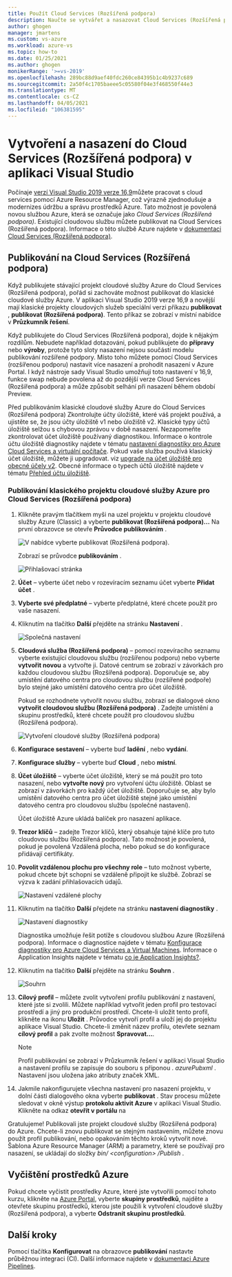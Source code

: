 ```yaml
---
title: Použít Cloud Services (Rozšířená podpora)
description: Naučte se vytvářet a nasazovat Cloud Services (Rozšířená podpora) pomocí Azure Resource Manager se sadou Visual Studio.
author: ghogen
manager: jmartens
ms.custom: vs-azure
ms.workload: azure-vs
ms.topic: how-to
ms.date: 01/25/2021
ms.author: ghogen
monikerRange: '>=vs-2019'
ms.openlocfilehash: 289bc88d9aef40fdc260ce84395b1c4b9237c689
ms.sourcegitcommit: 2a50f4c1705baeee5c05580f04e3f468550f44e3
ms.translationtype: MT
ms.contentlocale: cs-CZ
ms.lasthandoff: 04/05/2021
ms.locfileid: "106381595"
---
```

# <a name="create-and-deploy-to-cloud-services-extended-support-in-visual-studio"></a>Vytvoření a nasazení do Cloud Services (Rozšířená podpora) v aplikaci Visual Studio

Počínaje [verzí Visual Studio 2019 verze 16,9](https://visualstudio.microsoft.com/vs/)můžete pracovat s cloud services pomocí Azure Resource Manager, což výrazně zjednodušuje a modernizes údržbu a správu prostředků Azure. Tato možnost je povolená novou službou Azure, která se označuje jako *Cloud Services (Rozšířená podpora)*. Existující cloudovou službu můžete publikovat na Cloud Services (Rozšířená podpora). Informace o této službě Azure najdete v [dokumentaci Cloud Services (Rozšířená podpora)](/azure/cloud-services-extended-support/overview).

## <a name="publish-to-cloud-services-extended-support"></a>Publikování na Cloud Services (Rozšířená podpora)

Když publikujete stávající projekt cloudové služby Azure do Cloud Services (Rozšířená podpora), pořád si zachováte možnost publikovat do klasické cloudové služby Azure. V aplikaci Visual Studio 2019 verze 16,9 a novější mají klasické projekty cloudových služeb speciální verzi příkazu **publikovat** , **publikovat (Rozšířená podpora)**. Tento příkaz se zobrazí v místní nabídce v **Průzkumník řešení**.

Když publikujete do Cloud Services (Rozšířená podpora), dojde k nějakým rozdílům. Nebudete například dotazováni, pokud publikujete do **přípravy** nebo **výroby**, protože tyto sloty nasazení nejsou součástí modelu publikování rozšířené podpory. Místo toho můžete pomocí Cloud Services (rozšířenou podporu) nastavit více nasazení a prohodit nasazení v Azure Portal. I když nástroje sady Visual Studio umožňují toto nastavení v 16,9, funkce swap nebude povolena až do pozdější verze Cloud Services (Rozšířená podpora) a může způsobit selhání při nasazení během období Preview.

Před publikováním klasické cloudové služby Azure do Cloud Services (Rozšířená podpora) Zkontrolujte účty úložiště, které váš projekt používá, a ujistěte se, že jsou účty úložiště v1 nebo úložiště v2. Klasické typy účtů úložiště selžou s chybovou zprávou v době nasazení. Nezapomeňte zkontrolovat účet úložiště používaný diagnostikou. Informace o kontrole účtu úložiště diagnostiky najdete v tématu [nastavení diagnostiky pro Azure Cloud Services a virtuální počítače](vs-azure-tools-diagnostics-for-cloud-services-and-virtual-machines.md). Pokud vaše služba používá klasický účet úložiště, můžete ji upgradovat. viz [upgrade na účet úložiště pro obecné účely v2](/azure/storage/common/storage-account-upgrade?tabs=azure-portal).  Obecné informace o typech účtů úložiště najdete v tématu [Přehled účtu úložiště](/azure/storage/common/storage-account-overview).

### <a name="to-publish-a-classic-azure-cloud-service-project-to-cloud-services-extended-support"></a>Publikování klasického projektu cloudové služby Azure pro Cloud Services (Rozšířená podpora)

1. Klikněte pravým tlačítkem myši na uzel projektu v projektu cloudové služby Azure (Classic) a vyberte **publikovat (Rozšířená podpora)...** Na první obrazovce se otevře **Průvodce publikováním** .

   ![V nabídce vyberte publikovat (Rozšířená podpora).](./media/cloud-services-extended-support/publish-commands-on-menu.png)

   Zobrazí se průvodce **publikováním** .

   ![Přihlašovací stránka](./media/cloud-services-extended-support/publish-step1.png)

1. **Účet** – vyberte účet nebo v rozevíracím seznamu účet vyberte **Přidat účet** .

1. **Vyberte své předplatné** – vyberte předplatné, které chcete použít pro vaše nasazení.

1. Kliknutím na tlačítko **Další** přejděte na stránku **Nastavení** .

   ![Společná nastavení](./media/cloud-services-extended-support/publish-settings.png)

1. **Cloudová služba (Rozšířená podpora)** – pomocí rozevíracího seznamu vyberte existující cloudovou službu (rozšířenou podporu) nebo vyberte **vytvořit novou** a vytvořte ji. Datové centrum se zobrazí v závorkách pro každou cloudovou službu (Rozšířená podpora). Doporučuje se, aby umístění datového centra pro cloudovou službu (rozšířené podpoře) bylo stejné jako umístění datového centra pro účet úložiště.

   Pokud se rozhodnete vytvořit novou službu, zobrazí se dialogové okno **vytvořit cloudovou službu (Rozšířená podpora)** . Zadejte umístění a skupinu prostředků, které chcete použít pro cloudovou službu (Rozšířená podpora).

   ![Vytvoření cloudové služby (Rozšířená podpora)](./media/cloud-services-extended-support/extended-support-dialog.png)

1. **Konfigurace sestavení** – vyberte buď **ladění** , nebo **vydání**.

1. **Konfigurace služby** – vyberte buď **Cloud** , nebo **místní**.

1. **Účet úložiště** – vyberte účet úložiště, který se má použít pro toto nasazení, nebo **vytvořte nový** pro vytvoření účtu úložiště. Oblast se zobrazí v závorkách pro každý účet úložiště. Doporučuje se, aby bylo umístění datového centra pro účet úložiště stejné jako umístění datového centra pro cloudovou službu (společné nastavení).

   Účet úložiště Azure ukládá balíček pro nasazení aplikace.

1. **Trezor klíčů** – zadejte Trezor klíčů, který obsahuje tajné klíče pro tuto cloudovou službu (Rozšířená podpora). Tato možnost je povolená, pokud je povolená Vzdálená plocha, nebo pokud se do konfigurace přidávají certifikáty.

1. **Povolit vzdálenou plochu pro všechny role** – tuto možnost vyberte, pokud chcete být schopni se vzdáleně připojit ke službě. Zobrazí se výzva k zadání přihlašovacích údajů.

   ![Nastavení vzdálené plochy](./media/cloud-services-extended-support/remote-desktop-configuration.png)

1. Kliknutím na tlačítko **Další** přejdete na stránku **nastavení diagnostiky** .

   ![Nastavení diagnostiky](./media/cloud-services-extended-support/diagnostics-settings.png)

   Diagnostika umožňuje řešit potíže s cloudovou službou Azure (Rozšířená podpora). Informace o diagnostice najdete v tématu [Konfigurace diagnostiky pro Azure Cloud Services a Virtual Machines](./vs-azure-tools-diagnostics-for-cloud-services-and-virtual-machines.md). Informace o Application Insights najdete v tématu [co je Application Insights?](/azure/application-insights/app-insights-overview).

1. Kliknutím na tlačítko **Další** přejděte na stránku **Souhrn** .

   ![Souhrn](./media/cloud-services-extended-support/publish-summary.png)

1. **Cílový profil** – můžete zvolit vytvoření profilu publikování z nastavení, které jste si zvolili. Můžete například vytvořit jeden profil pro testovací prostředí a jiný pro produkční prostředí. Chcete-li uložit tento profil, klikněte na ikonu **Uložit** . Průvodce vytvoří profil a uloží jej do projektu aplikace Visual Studio. Chcete-li změnit název profilu, otevřete seznam **cílový profil** a pak zvolte možnost **Spravovat...**.

   > [!Note]
   > Profil publikování se zobrazí v Průzkumník řešení v aplikaci Visual Studio a nastavení profilu se zapisuje do souboru s příponou *. azurePubxml* . Nastavení jsou uložena jako atributy značek XML.

1. Jakmile nakonfigurujete všechna nastavení pro nasazení projektu, v dolní části dialogového okna vyberte **publikovat** . Stav procesu můžete sledovat v okně výstup **protokolu aktivit Azure** v aplikaci Visual Studio. Klikněte na odkaz **otevřít v portálu** na 

Gratulujeme! Publikovali jste projekt cloudové služby (Rozšířená podpora) do Azure. Chcete-li znovu publikovat se stejným nastavením, můžete znovu použít profil publikování, nebo opakováním těchto kroků vytvořit nové. Šablona Azure Resource Manager (ARM) a parametry, které se používají pro nasazení, se ukládají do složky *bin/ \<configuration\> /Publish* .

## <a name="clean-up-azure-resources"></a>Vyčištění prostředků Azure

Pokud chcete vyčistit prostředky Azure, které jste vytvořili pomocí tohoto kurzu, klikněte na [Azure Portal](https://portal.azure.com), vyberte **skupiny prostředků**, najděte a otevřete skupinu prostředků, kterou jste použili k vytvoření cloudové služby (Rozšířená podpora), a vyberte **Odstranit skupinu prostředků**.

## <a name="next-steps"></a>Další kroky

Pomocí tlačítka **Konfigurovat** na obrazovce **publikování** nastavte průběžnou integraci (CI). Další informace najdete v [dokumentaci Azure Pipelines](/azure/devops/pipelines/?view=azure-devops&preserve-view=true).
